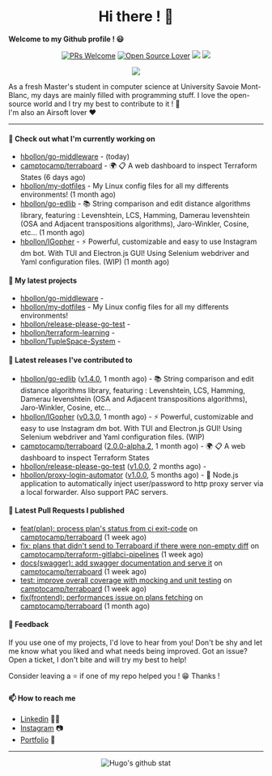 <h1 align="center">Hi there ! 👋</h1>

**Welcome to my Github profile ! 😃** <br/>

<p align="center"> 
    <a href="https://github.com/hbollon/"><img src="https://img.shields.io/badge/PRs-welcome-brightgreen.svg?style=flat&logo=github" alt="PRs Welcome"></a> 
    <a href="https://github.com/hbollon/"><img src="https://badges.frapsoft.com/os/v2/open-source.svg?v=103" alt="Open Source Lover"></a>
    <a href="https://github.com/hbollon/"><img src="https://komarev.com/ghpvc/?username=hbollon"></a>
    <a href="https://github.com/hbollon/"><img src="https://img.shields.io/github/followers/hbollon.svg?label=Follow%20@hbollon&style=social"></a>
</p>

<p align="center"> 
    <a href="https://github.com/ryo-ma/github-profile-trophy"><img src="https://github-profile-trophy.vercel.app/?username=hbollon&theme=onedark&margin-w=15&margin-h=15&no-frame=true&column=7"/></a>
</p>

As a fresh Master's student in computer science at University Savoie Mont-Blanc, my days are mainly filled with programming stuff. I love the open-source world and I try my best to contribute to it ! 🙈 <br/>
I'm also an Airsoft lover ❤️

<hr>

#### 👷 Check out what I'm currently working on

- [hbollon/go-middleware](https://github.com/hbollon/go-middleware) -  (today)
- [camptocamp/terraboard](https://github.com/camptocamp/terraboard) - :earth_africa: :clipboard:  A web dashboard to inspect Terraform States  (6 days ago)
- [hbollon/my-dotfiles](https://github.com/hbollon/my-dotfiles) - My Linux config files for all my differents environments! (1 month ago)
- [hbollon/go-edlib](https://github.com/hbollon/go-edlib) - 📚 String comparison and edit distance algorithms library, featuring : Levenshtein, LCS, Hamming, Damerau levenshtein (OSA and Adjacent transpositions algorithms), Jaro-Winkler, Cosine, etc... (1 month ago)
- [hbollon/IGopher](https://github.com/hbollon/IGopher) - ⚡ Powerful, customizable and easy to use Instagram dm bot. With TUI and Electron.js GUI! Using Selenium webdriver and Yaml configuration files. (WIP) (1 month ago)

#### 🌱 My latest projects

- [hbollon/go-middleware](https://github.com/hbollon/go-middleware) - 
- [hbollon/my-dotfiles](https://github.com/hbollon/my-dotfiles) - My Linux config files for all my differents environments!
- [hbollon/release-please-go-test](https://github.com/hbollon/release-please-go-test) - 
- [hbollon/terraform-learning](https://github.com/hbollon/terraform-learning) - 
- [hbollon/TupleSpace-System](https://github.com/hbollon/TupleSpace-System) - 

#### 🔭 Latest releases I've contributed to

- [hbollon/go-edlib](https://github.com/hbollon/go-edlib) ([v1.4.0](https://github.com/hbollon/go-edlib/releases/tag/v1.4.0), 1 month ago) - 📚 String comparison and edit distance algorithms library, featuring : Levenshtein, LCS, Hamming, Damerau levenshtein (OSA and Adjacent transpositions algorithms), Jaro-Winkler, Cosine, etc...
- [hbollon/IGopher](https://github.com/hbollon/IGopher) ([v0.3.0](https://github.com/hbollon/IGopher/releases/tag/v0.3.0), 1 month ago) - ⚡ Powerful, customizable and easy to use Instagram dm bot. With TUI and Electron.js GUI! Using Selenium webdriver and Yaml configuration files. (WIP)
- [camptocamp/terraboard](https://github.com/camptocamp/terraboard) ([2.0.0-alpha.2](https://github.com/camptocamp/terraboard/releases/tag/2.0.0-alpha.2), 1 month ago) - :earth_africa: :clipboard:  A web dashboard to inspect Terraform States 
- [hbollon/release-please-go-test](https://github.com/hbollon/release-please-go-test) ([v1.0.0](https://github.com/hbollon/release-please-go-test/releases/tag/v1.0.0), 2 months ago) - 
- [hbollon/proxy-login-automator](https://github.com/hbollon/proxy-login-automator) ([v1.0.0](https://github.com/hbollon/proxy-login-automator/releases/tag/v1.0.0), 5 months ago) - 🚀 Node.js application to automatically inject user/password to http proxy server via a local forwarder. Also support PAC servers.

#### 🔨 Latest Pull Requests I published

- [feat(plan): process plan&#39;s status from ci exit-code](https://github.com/camptocamp/terraboard/pull/215) on [camptocamp/terraboard](https://github.com/camptocamp/terraboard) (1 week ago)
- [fix: plans that didn&#39;t send to Terraboard if there were non-empty diff](https://github.com/camptocamp/terraform-gitlabci-pipelines/pull/8) on [camptocamp/terraform-gitlabci-pipelines](https://github.com/camptocamp/terraform-gitlabci-pipelines) (1 week ago)
- [docs(swagger): add swagger documentation and serve it](https://github.com/camptocamp/terraboard/pull/214) on [camptocamp/terraboard](https://github.com/camptocamp/terraboard) (1 week ago)
- [test: improve overall coverage with mocking and unit testing](https://github.com/camptocamp/terraboard/pull/213) on [camptocamp/terraboard](https://github.com/camptocamp/terraboard) (1 week ago)
- [fix(frontend): performances issue on plans fetching](https://github.com/camptocamp/terraboard/pull/212) on [camptocamp/terraboard](https://github.com/camptocamp/terraboard) (1 month ago)

#### 💬 Feedback

If you use one of my projects, I'd love to hear from you! Don't be shy and let me know what you liked
and what needs being improved. Got an issue? Open a ticket, I don't bite and will try my best to help!

Consider leaving a ⭐ if one of my repo helped you ! 😁 Thanks !

#### 📫 How to reach me
- <a href="https://www.linkedin.com/in/hugobollon">Linkedin</a> 👨‍💼
- <a href="https://www.instagram.com/_hbollon">Instagram</a> 📷
- <a href="https://hugobollon.me">Portfolio</a> 💼

<hr>

<div align="center">
    <a>
        <img alt="Hugo's github stat" src="https://github-readme-stats.vercel.app/api?username=hbollon&count_private=true&show_icons=true&theme=dark&include_all_commits=true" />
    </a>
</div>

